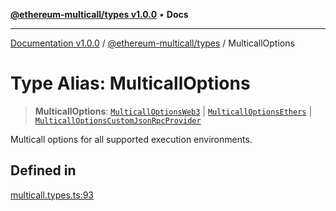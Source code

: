 [**@ethereum-multicall/types v1.0.0**](../README.md) • **Docs**

***

[Documentation v1.0.0](../../../packages.md) / [@ethereum-multicall/types](../README.md) / MulticallOptions

# Type Alias: MulticallOptions

> **MulticallOptions**: [`MulticallOptionsWeb3`](MulticallOptionsWeb3.md) \| [`MulticallOptionsEthers`](MulticallOptionsEthers.md) \| [`MulticallOptionsCustomJsonRpcProvider`](MulticallOptionsCustomJsonRpcProvider.md)

Multicall options for all supported execution environments.

## Defined in

[multicall.types.ts:93](https://github.com/niZmosis/ethereum-multicall/blob/2a2d077a99c23b464a4e40dd6375d06ce98594bd/packages/types/src/multicall.types.ts#L93)
